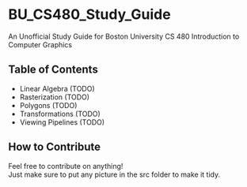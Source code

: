# BU_CS480_Study_Guide
An Unofficial Study Guide for Boston University CS 480 Introduction to Computer Graphics

## Table of Contents
- Linear Algebra (TODO)
- Rasterization (TODO)
- Polygons (TODO)
- Transformations (TODO)
- Viewing Pipelines (TODO)

## How to Contribute
Feel free to contribute on anything!<br>
Just make sure to put any picture in the src folder to make it tidy.<br>
